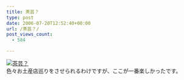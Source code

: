 ```yaml
---
title: 茶芸？
type: post
date: 2006-07-28T12:52:40+00:00
url: /茶芸？/
post_views_count:
  - 584

---
```

[<img class="image-full" src="https://i2.wp.com/jqinglong.html.xdomain.jp/bimg/20060728_2.jpg" alt="茶芸？" border="0" data-recalc-dims="1" />][1]  
色々お土産店巡りをさせられるわけですが、ここが一番楽しかったです。

 [1]: https://i2.wp.com/jqinglong.html.xdomain.jp/bimg/20060728_2.jpg